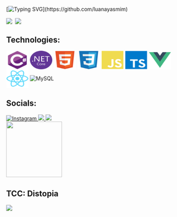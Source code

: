 
[![Typing SVG](https://readme-typing-svg.herokuapp.com?font=Fira+Code&size=35&pause=1000&color=dd6388&center=false&vCenter=false&width=1000&lines=Hello+World!;)](https://github.com/luanayasmim)

<div>
  <img align="center" src="https://github-readme-stats.vercel.app/api?username=luanayasmim&show_icons=true&hide=contribs,issues&theme=dracula&rank_icon=github"/>&nbsp;
  <img height=150 align="center" src="https://github-readme-stats.vercel.app/api/top-langs/?username=luanayasmim&hide=html,css&theme=dracula&layout=compact&hide_progress=true"/> 
</div>
<!--Icons-->
<div>
  <h2>Technologies:</h2>
  <img align="center" alt="Csharp" height="50" width="60" src="https://raw.githubusercontent.com/devicons/devicon/master/icons/csharp/csharp-original.svg" style="max-width:100%;"/>
  <img align="center" alt="dotnet core" height="50" width="60" src="https://github.com/devicons/devicon/blob/master/icons/dotnetcore/dotnetcore-original.svg" style="max-width:100%;"/>
  <img align="center" alt="HTML" height="50" width="60" src="https://raw.githubusercontent.com/devicons/devicon/master/icons/html5/html5-original.svg" style="max-width:100%;"/>
  <img align="center" alt="CSS" height="50" width="60" src="https://raw.githubusercontent.com/devicons/devicon/master/icons/css3/css3-original.svg" style="max-width:100%;"/>
  <img align="center" alt="Js" height="50" width="60" src="https://raw.githubusercontent.com/devicons/devicon/master/icons/javascript/javascript-plain.svg" style="max-width:100%;"/>
  <img align="center" alt="Ts" height="50" width="60" src="https://github.com/devicons/devicon/blob/master/icons/typescript/typescript-original.svg" style="max-width:100%;"/>
  <img align="center" alt="Vue" height="50" width="60" src="https://github.com/devicons/devicon/blob/master/icons/vuejs/vuejs-original.svg" style="max-width:100%;"/>
  <img align="center" alt="React" height="50" width="60" src="https://github.com/devicons/devicon/blob/master/icons/react/react-original.svg" style="max-width:100%;"/>
  <img align="center" alt="MySQL" height="50" width="60" src="https://cdn.jsdelivr.net/gh/devicons/devicon@latest/icons/mysql/mysql-original.svg" style="max-width:100%;" />
</div>

<div>
  <h2>Socials:</h2>
  <a href="https://www.instagram.com/lua_.yasmim/">
    <img alt="Instagram" src="https://img.shields.io/badge/Instagram-E4405F?style=for-the-badge&logo=instagram&logoColor=white"/>
  </a>
  <a href="https://www.linkedin.com/in/luanayasmim">
    <img src="https://img.shields.io/badge/LinkedIn-0077B5?style=for-the-badge&logo=linkedin&logoColor=white"/>
  </a>
  <a href="#">
    <img src="https://img.shields.io/badge/Discord-5865F2?style=for-the-badge&logo=discord&logoColor=white"/>
  </a>
</div>
<img height="150" width="150" src="https://gizmodo.uol.com.br/wp-content/blogs.dir/8/files/2021/02/nyan-cat-1.gif"/>

<h2>TCC: <a href="https://github.com/distopia-jogo/distopia" style="text-decoration:none">Distopia</a></h2>
<div>
  <a href="https://github.com/distopia-jogo/distopia">
    <img align="top" src="https://github-readme-stats.vercel.app/api/pin/?username=distopia-jogo&repo=distopia&theme=dracula" />
  </a>
  <!--<img height=250 src="https://user-images.githubusercontent.com/82424514/169671467-d52e6a92-3d8a-4d25-8788-15402301aa73.gif"/>-->
</div>

<!--https://github.com/LeonardoAlves24/Tcc-Distopia/assets/82318710/07a5eea4-4e80-4916-834a-c3bb07a3c629-->


